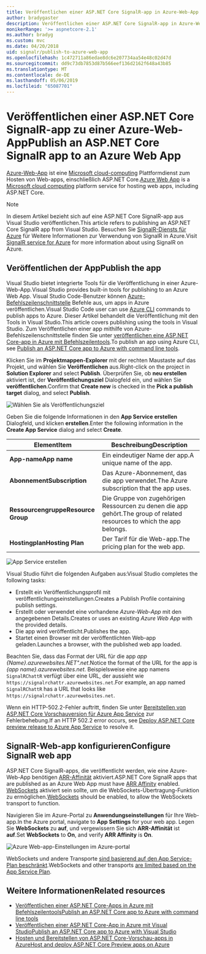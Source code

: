 ```yaml
---
title: Veröffentlichen einer ASP.NET Core SignalR-app in Azure-Web-App
author: bradygaster
description: Veröffentlichen einer ASP.NET Core SignalR-app in Azure-Web-App
monikerRange: '>= aspnetcore-2.1'
ms.author: bradyg
ms.custom: mvc
ms.date: 04/20/2018
uid: signalr/publish-to-azure-web-app
ms.openlocfilehash: 1c472711a86edae8dc6e207734aa54e48c02d47d
ms.sourcegitcommit: dd9c73db7853d87b566eef136d2162f648a43b85
ms.translationtype: MT
ms.contentlocale: de-DE
ms.lasthandoff: 05/06/2019
ms.locfileid: "65087701"
---
```

# <a name="publish-an-aspnet-core-signalr-app-to-an-azure-web-app"></a><span data-ttu-id="577b0-103">Veröffentlichen einer ASP.NET Core SignalR-app zu einer Azure-Web-App</span><span class="sxs-lookup"><span data-stu-id="577b0-103">Publish an ASP.NET Core SignalR app to an Azure Web App</span></span>

<span data-ttu-id="577b0-104">[Azure-Web-App](/azure/app-service/app-service-web-overview) ist eine [Microsoft cloud-computing](https://azure.microsoft.com/) Plattformdienst zum Hosten von Web-apps, einschließlich ASP.NET Core.</span><span class="sxs-lookup"><span data-stu-id="577b0-104">[Azure Web App](/azure/app-service/app-service-web-overview) is a [Microsoft cloud computing](https://azure.microsoft.com/) platform service for hosting web apps, including ASP.NET Core.</span></span>

> [!NOTE]
> <span data-ttu-id="577b0-105">In diesem Artikel bezieht sich auf eine ASP.NET Core SignalR-app aus Visual Studio veröffentlichen.</span><span class="sxs-lookup"><span data-stu-id="577b0-105">This article refers to publishing an ASP.NET Core SignalR app from Visual Studio.</span></span> <span data-ttu-id="577b0-106">Besuchen Sie [SignalR-Diensts für Azure](https://azure.microsoft.com/services/signalr-service) für Weitere Informationen zur Verwendung von SignalR in Azure.</span><span class="sxs-lookup"><span data-stu-id="577b0-106">Visit [SignalR service for Azure](https://azure.microsoft.com/services/signalr-service) for more information about using SignalR on Azure.</span></span>

## <a name="publish-the-app"></a><span data-ttu-id="577b0-107">Veröffentlichen der App</span><span class="sxs-lookup"><span data-stu-id="577b0-107">Publish the app</span></span>

<span data-ttu-id="577b0-108">Visual Studio bietet integrierte Tools für die Veröffentlichung in einer Azure-Web-App.</span><span class="sxs-lookup"><span data-stu-id="577b0-108">Visual Studio provides built-in tools for publishing to an Azure Web App.</span></span> <span data-ttu-id="577b0-109">Visual Studio Code-Benutzer können [Azure-Befehlszeilenschnittstelle](/cli/azure) Befehle aus, um apps in Azure veröffentlichen.</span><span class="sxs-lookup"><span data-stu-id="577b0-109">Visual Studio Code user can use [Azure CLI](/cli/azure) commands to publish apps to Azure.</span></span> <span data-ttu-id="577b0-110">Dieser Artikel behandelt die Veröffentlichung mit den Tools in Visual Studio.</span><span class="sxs-lookup"><span data-stu-id="577b0-110">This article covers publishing using the tools in Visual Studio.</span></span> <span data-ttu-id="577b0-111">Zum Veröffentlichen einer app mithilfe von Azure-Befehlszeilenschnittstelle finden Sie unter [veröffentlichen eine ASP.NET Core-app in Azure mit Befehlszeilentools](/azure/app-service/app-service-web-get-started-dotnet).</span><span class="sxs-lookup"><span data-stu-id="577b0-111">To publish an app using Azure CLI, see [Publish an ASP.NET Core app to Azure with command line tools](/azure/app-service/app-service-web-get-started-dotnet).</span></span>

<span data-ttu-id="577b0-112">Klicken Sie im **Projektmappen-Explorer** mit der rechten Maustaste auf das Projekt, und wählen Sie **Veröffentlichen** aus.</span><span class="sxs-lookup"><span data-stu-id="577b0-112">Right-click on the project in **Solution Explorer** and select **Publish**.</span></span> <span data-ttu-id="577b0-113">Überprüfen Sie, ob **neu erstellen** aktiviert ist, der **Veröffentlichungsziel** Dialogfeld ein, und wählen Sie **veröffentlichen**.</span><span class="sxs-lookup"><span data-stu-id="577b0-113">Confirm that **Create new** is checked in the **Pick a publish target** dialog, and select **Publish**.</span></span>

![Wählen Sie als Veröffentlichungsziel](publish-to-azure-web-app/_static/pick-publish-target-dialog.png)

<span data-ttu-id="577b0-115">Geben Sie die folgende Informationen in den **App Service erstellen** Dialogfeld, und klicken **erstellen**.</span><span class="sxs-lookup"><span data-stu-id="577b0-115">Enter the following information in the **Create App Service** dialog and select **Create**.</span></span>

| <span data-ttu-id="577b0-116">Element</span><span class="sxs-lookup"><span data-stu-id="577b0-116">Item</span></span> | <span data-ttu-id="577b0-117">Beschreibung</span><span class="sxs-lookup"><span data-stu-id="577b0-117">Description</span></span> |
| ---- | ----------- |
| <span data-ttu-id="577b0-118">**App-name**</span><span class="sxs-lookup"><span data-stu-id="577b0-118">**App name**</span></span> | <span data-ttu-id="577b0-119">Ein eindeutiger Name der app.</span><span class="sxs-lookup"><span data-stu-id="577b0-119">A unique name of the app.</span></span> |
| <span data-ttu-id="577b0-120">**Abonnement**</span><span class="sxs-lookup"><span data-stu-id="577b0-120">**Subscription**</span></span> | <span data-ttu-id="577b0-121">Das Azure-Abonnement, das die app verwendet.</span><span class="sxs-lookup"><span data-stu-id="577b0-121">The Azure subscription that the app uses.</span></span> |
| <span data-ttu-id="577b0-122">**Ressourcengruppe**</span><span class="sxs-lookup"><span data-stu-id="577b0-122">**Resource Group**</span></span> | <span data-ttu-id="577b0-123">Die Gruppe von zugehörigen Ressourcen zu denen die app gehört.</span><span class="sxs-lookup"><span data-stu-id="577b0-123">The group of related resources to which the app belongs.</span></span>  |
| <span data-ttu-id="577b0-124">**Hostingplan**</span><span class="sxs-lookup"><span data-stu-id="577b0-124">**Hosting Plan**</span></span> | <span data-ttu-id="577b0-125">Der Tarif für die Web-app.</span><span class="sxs-lookup"><span data-stu-id="577b0-125">The pricing plan for the web app.</span></span> |

![App Service erstellen](publish-to-azure-web-app/_static/create-app-service-dialog.png)

<span data-ttu-id="577b0-127">Visual Studio führt die folgenden Aufgaben aus:</span><span class="sxs-lookup"><span data-stu-id="577b0-127">Visual Studio completes the following tasks:</span></span>

* <span data-ttu-id="577b0-128">Erstellt ein Veröffentlichungsprofil mit veröffentlichungseinstellungen.</span><span class="sxs-lookup"><span data-stu-id="577b0-128">Creates a Publish Profile containing publish settings.</span></span>
* <span data-ttu-id="577b0-129">Erstellt oder verwendet eine vorhandene *Azure-Web-App* mit den angegebenen Details.</span><span class="sxs-lookup"><span data-stu-id="577b0-129">Creates or uses an existing *Azure Web App* with the provided details.</span></span>
* <span data-ttu-id="577b0-130">Die app wird veröffentlicht.</span><span class="sxs-lookup"><span data-stu-id="577b0-130">Publishes the app.</span></span>
* <span data-ttu-id="577b0-131">Startet einen Browser mit der veröffentlichten Web-app geladen.</span><span class="sxs-lookup"><span data-stu-id="577b0-131">Launches a browser, with the published web app loaded.</span></span>

<span data-ttu-id="577b0-132">Beachten Sie, dass das Format der URL für die app *app {Name}.azurewebsites.NET".net*.</span><span class="sxs-lookup"><span data-stu-id="577b0-132">Notice the format of the URL for the app is *{app name}.azurewebsites.net*.</span></span> <span data-ttu-id="577b0-133">Beispielsweise eine app namens `SignalRChattR` verfügt über eine URL, der aussieht wie `https://signalrchattr.azurewebsites.net`.</span><span class="sxs-lookup"><span data-stu-id="577b0-133">For example, an app named `SignalRChattR` has a URL that looks like `https://signalrchattr.azurewebsites.net`.</span></span>

<span data-ttu-id="577b0-134">Wenn ein HTTP-502.2-Fehler auftritt, finden Sie unter [Bereitstellen von ASP.NET Core Vorschauversion für Azure App Service](xref:host-and-deploy/azure-apps/index) zur Fehlerbehebung.</span><span class="sxs-lookup"><span data-stu-id="577b0-134">If an HTTP 502.2 error occurs, see [Deploy ASP.NET Core preview release to Azure App Service](xref:host-and-deploy/azure-apps/index) to resolve it.</span></span>

## <a name="configure-signalr-web-app"></a><span data-ttu-id="577b0-135">SignalR-Web-app konfigurieren</span><span class="sxs-lookup"><span data-stu-id="577b0-135">Configure SignalR web app</span></span>

<span data-ttu-id="577b0-136">ASP.NET Core SignalR-apps, die veröffentlicht werden, wie eine Azure-Web-App benötigen [ARR-Affinität](https://en.wikipedia.org/wiki/Application_Request_Routing) aktiviert.</span><span class="sxs-lookup"><span data-stu-id="577b0-136">ASP.NET Core SignalR apps that are published as an Azure Web App must have [ARR Affinity](https://en.wikipedia.org/wiki/Application_Request_Routing) enabled.</span></span> <span data-ttu-id="577b0-137">[WebSockets](xref:fundamentals/websockets) aktiviert sein sollte, um die WebSockets-Übertragung-Funktion zu ermöglichen.</span><span class="sxs-lookup"><span data-stu-id="577b0-137">[WebSockets](xref:fundamentals/websockets) should be enabled, to allow the WebSockets transport to function.</span></span>

<span data-ttu-id="577b0-138">Navigieren Sie im Azure-Portal zu **Anwendungseinstellungen** für Ihre Web-app.</span><span class="sxs-lookup"><span data-stu-id="577b0-138">In the Azure portal, navigate to **App Settings** for your web app.</span></span> <span data-ttu-id="577b0-139">Legen Sie **WebSockets** zu **auf**, und vergewissern Sie sich **ARR-Affinität** ist **auf**.</span><span class="sxs-lookup"><span data-stu-id="577b0-139">Set **WebSockets** to **On**, and verify **ARR Affinity** is **On**.</span></span>

![Azure Web-app-Einstellungen im Azure-portal](publish-to-azure-web-app/_static/azure-web-app-settings.png)

 <span data-ttu-id="577b0-141">WebSockets und andere Transporte [sind basierend auf den App Service-Plan beschränkt](/azure/azure-subscription-service-limits#app-service-limits).</span><span class="sxs-lookup"><span data-stu-id="577b0-141">WebSockets and other transports [are limited based on the App Service Plan](/azure/azure-subscription-service-limits#app-service-limits).</span></span>

## <a name="related-resources"></a><span data-ttu-id="577b0-142">Weitere Informationen</span><span class="sxs-lookup"><span data-stu-id="577b0-142">Related resources</span></span>

* [<span data-ttu-id="577b0-143">Veröffentlichen einer ASP.NET Core-Apps in Azure mit Befehlszeilentools</span><span class="sxs-lookup"><span data-stu-id="577b0-143">Publish an ASP.NET Core app to Azure with command line tools</span></span>](/azure/app-service/app-service-web-get-started-dotnet)
* [<span data-ttu-id="577b0-144">Veröffentlichen einer ASP.NET Core-App in Azure mit Visual Studio</span><span class="sxs-lookup"><span data-stu-id="577b0-144">Publish an ASP.NET Core app to Azure with Visual Studio</span></span>](xref:tutorials/publish-to-azure-webapp-using-vs)
* [<span data-ttu-id="577b0-145">Hosten und Bereitstellen von ASP.NET Core-Vorschau-apps in Azure</span><span class="sxs-lookup"><span data-stu-id="577b0-145">Host and deploy ASP.NET Core Preview apps on Azure</span></span>](xref:host-and-deploy/azure-apps/index#deploy-aspnet-core-preview-release-to-azure-app-service)
